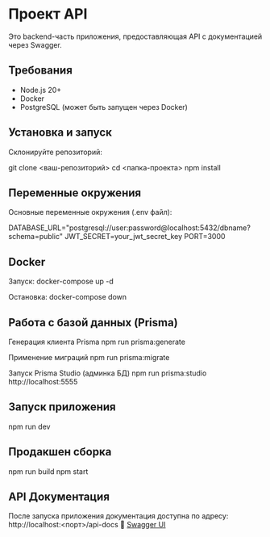 # Проект API
Это backend-часть приложения, 
предоставляющая API с документацией через Swagger.

## Требования
- Node.js 20+
- Docker 
- PostgreSQL (может быть запущен через Docker)


## Установка и запуск
Склонируйте репозиторий:

git clone <ваш-репозиторий>
cd <папка-проекта>
npm install

## Переменные окружения
Основные переменные окружения (.env файл):

DATABASE_URL="postgresql://user:password@localhost:5432/dbname?schema=public"
JWT_SECRET=your_jwt_secret_key
PORT=3000

##  Docker
Запуск:
docker-compose up -d

Остановка:
docker-compose down

##  Работа с базой данных (Prisma)
Генерация клиента Prisma
npm run prisma:generate

Применение миграций
npm run prisma:migrate

Запуск Prisma Studio 
(админка БД)
npm run prisma:studio
http://localhost:5555

## Запуск приложения
npm run dev
## Продакшен сборка
npm run build
npm start

##  API Документация
После запуска приложения 
документация доступна по адресу:
http://localhost:<порт>/api-docs
🔗 [Swagger UI](http://localhost:3000/api-docs) 



